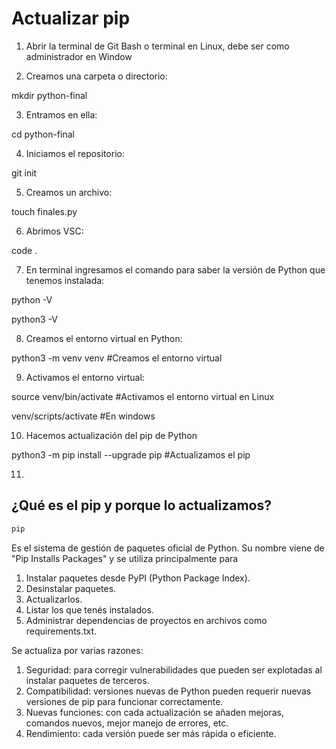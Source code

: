 # Actualizar pip

1. Abrir la terminal de Git Bash o terminal en Linux, debe ser como administrador en Window

2. Creamos una carpeta o directorio: 

mkdir python-final

3. Entramos en ella: 

cd python-final

4. Iniciamos el repositorio:

git init

5. Creamos un archivo:

touch finales.py

6. Abrimos VSC:

code .

7. En terminal ingresamos el comando para saber la versión de Python que tenemos instalada:

python -V

python3 -V

8. Creamos el entorno virtual en Python:

python3 -m venv venv #Creamos el entorno virtual

9. Activamos el entorno virtual:

source venv/bin/activate #Activamos el entorno virtual en Linux

venv/scripts/activate #En windows

10. Hacemos actualización del pip de Python

python3 -m pip install --upgrade pip #Actualizamos el pip

11.

## ¿Qué es el pip y porque lo actualizamos?

```sh
pip
```

Es el sistema de gestión de paquetes oficial de Python. Su nombre viene de "Pip Installs Packages" y se utiliza principalmente para

1. Instalar paquetes desde PyPI (Python Package Index).
2. Desinstalar paquetes.
3. Actualizarlos.
4. Listar los que tenés instalados.
5. Administrar dependencias de proyectos en archivos como requirements.txt.

Se actualiza por varias razones:

1. Seguridad: para corregir vulnerabilidades que pueden ser explotadas al instalar paquetes de terceros.
2. Compatibilidad: versiones nuevas de Python pueden requerir nuevas versiones de pip para funcionar correctamente.
3. Nuevas funciones: con cada actualización se añaden mejoras, comandos nuevos, mejor manejo de errores, etc.
4. Rendimiento: cada versión puede ser más rápida o eficiente.
